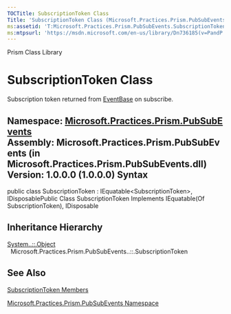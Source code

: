 ```yaml
---
TOCTitle: SubscriptionToken Class
Title: 'SubscriptionToken Class (Microsoft.Practices.Prism.PubSubEvents)'
ms:assetid: 'T:Microsoft.Practices.Prism.PubSubEvents.SubscriptionToken'
ms:mtpsurl: 'https://msdn.microsoft.com/en-us/library/Dn736185(v=PandP.50)'
---
```


Prism Class Library

SubscriptionToken Class
=======================

Subscription token returned from [EventBase](https://msdn.microsoft.com/t:microsoft.practices.prism.pubsubevents.eventbase) on subscribe.

**Namespace:** [Microsoft.Practices.Prism.PubSubEvents](https://msdn.microsoft.com/n:microsoft.practices.prism.pubsubevents)
**Assembly:** Microsoft.Practices.Prism.PubSubEvents (in Microsoft.Practices.Prism.PubSubEvents.dll) Version: 1.0.0.0 (1.0.0.0)
Syntax
------

<span id="syntaxToggle"></span>public class SubscriptionToken : IEquatable&lt;SubscriptionToken&gt;, IDisposablePublic Class SubscriptionToken Implements IEquatable(Of SubscriptionToken), IDisposable

Inheritance Hierarchy
---------------------

<span id="familyToggle"></span>[System..::.Object](http://msdn2.microsoft.com/en-us/library/e5kfa45b)
  Microsoft.Practices.Prism.PubSubEvents..::.SubscriptionToken

See Also
--------

<span id="seeAlsoToggle"></span>
[SubscriptionToken Members](https://msdn.microsoft.com/allmembers.t:microsoft.practices.prism.pubsubevents.subscriptiontoken)

[Microsoft.Practices.Prism.PubSubEvents Namespace](https://msdn.microsoft.com/n:microsoft.practices.prism.pubsubevents)
